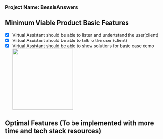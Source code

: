 ### Project Name: BessieAnswers

## Minimum Viable Product Basic Features
- [x] Virtual Assistant should be able to listen and undertstand the user(client)
- [x] Virtual Assistant should be able to talk to the user (client)
- [x] Virtual Assistant should be able to show solutions for basic case demo
<img src = "http://g.recordit.co/M9M3QxlA9a.gif" width = 200><br>
## Optimal Features (To be implemented with more time and tech stack resources)

